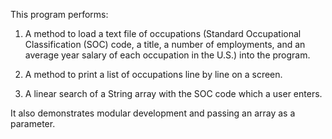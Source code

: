  This program performs:
 
 1) A method to load a text file of occupations
 (Standard Occupational Classification (SOC) code,
 a title, a number of employments, and an
 average year salary of each occupation in the U.S.)
 into the program.
 
 2) A method to print a list of occupations line
 by line on a screen.
 
 3) A linear search of a String array with
 the SOC code which a user enters.
 
 It also demonstrates modular development
 and passing an array as a parameter.
 
 
